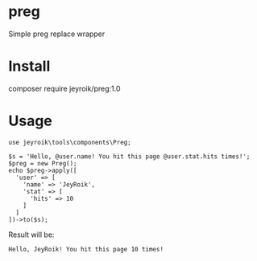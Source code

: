 # preg
Simple preg replace wrapper

# Install

composer require jeyroik/preg:1.0

# Usage

```
use jeyroik\tools\components\Preg;

$s = 'Hello, @user.name! You hit this page @user.stat.hits times!';
$preg = new Preg();
echo $preg->apply([
  'user' => [
    'name' => 'JeyRoik',
    'stat' => [
      'hits' => 10
    ]
  ]
])->to($s);
```

Result will be:

```
Hello, JeyRoik! You hit this page 10 times!
```
